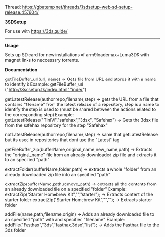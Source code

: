 Thread: https://gbatemp.net/threads/3sdsetup-web-sd-setup-release.457604/

**3SDSetup**

For use with https://3ds.guide/


-----------------------------------------------------------------------------------------------------------------------------------------------------------
**Usage**

Sets up SD card for new installations of arm9loaderhax+Luma3DS with magnet links to neccessary torrents.

**Documentation**

getFileBuffer_url(url, name) -> Gets file from URL and stores it with a name to identify it
Example: getFileBuffer_url ("http://3sdsetup.tk/index.html","index")


getLatestRelease(author,repo,filename,step) -> gets the URL from a file that contains "filename" from the latest release of a repository, step is a name to                                                identify the step is used to (must be shared between the actions related to the corresponding step)
Example: getLatestRelease("TiniVi","safehax","3dsx", "Safehax") -> Gets the 3dsx file from the safehax repository for the step "Safehax"


notLatestRelease(author,repo,filename,step) -> same that getLatestRelease but its used in repositories that dont use the "Latest" tag


getFileBuffer_zip(bufferName,original_name,new_name,path) -> Extracts the "original_name" file from an already downloaded zip file and extracts it to an                                                                specified "path"


extractFolder(bufferName,folder,path) -> extracts a whole "folder" from an already downloaded zip file into an specified "path"


extractZip(bufferName,path,remove_path) -> extracts all the contents from an already downloaded file on a specified "folder"
Example: extractZip("Starter Homebrew Kit","","starter"); -> Extracts content of the starter folder
         extractZip("Starter Homebrew Kit","",""); -> Extracts starter folder
         
         
 addFile(name,path,filename,origin) -> Adds an already downloaded file to an specified "path" with and specified "filename"
 Example: addFile("Fasthax","3ds","fasthax.3dsx","list"); -> Adds the Fasthax file to the 3ds folder
